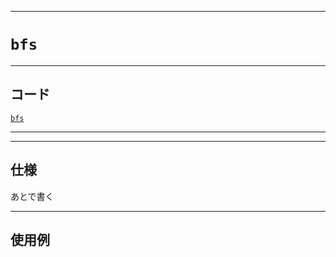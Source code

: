 _____

# `bfs`

_____

## コード

[`bfs`](https://github.com/titan-23/Library_py/blob/main/Graph/bfs.py)
<!-- code=https://github.com/titan-23/Library_py/blob/main/Graph\bfs.py -->

_____


_____

## 仕様

あとで書く

_____

## 使用例

```python
```

